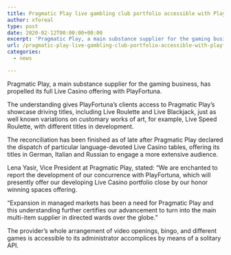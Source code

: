 ```yaml
---
title: Pragmatic Play live gambling club portfolio accessible with PlayFortuna
author: xforeal 
type: post
date: 2020-02-12T00:00:00+00:00
excerpt: 'Pragmatic Play, a main substance supplier for the gaming business, has propelled its full Live Casino offering with PlayFortuna '
url: /pragmatic-play-live-gambling-club-portfolio-accessible-with-playfortuna/
categories:
  - news

---
```

Pragmatic Play, a main substance supplier for the gaming business, has propelled its full Live Casino offering with PlayFortuna.

The understanding gives PlayFortuna&rsquo;s clients access to Pragmatic Play&rsquo;s showcase driving titles, including Live Roulette and Live Blackjack, just as well known variations on customary works of art, for example, Live Speed Roulette, with different titles in development.

The reconciliation has been finished as of late after Pragmatic Play declared the dispatch of particular language-devoted Live Casino tables, offering its titles in German, Italian and Russian to engage a more extensive audience.

Lena Yasir, Vice President at Pragmatic Play, stated: &ldquo;We are enchanted to report the development of our concurrence with PlayFortuna, which will presently offer our developing Live Casino portfolio close by our honor winning spaces offering.

&ldquo;Expansion in managed markets has been a need for Pragmatic Play and this understanding further certifies our advancement to turn into the main multi-item supplier in directed wards over the globe.&rdquo;

The provider&rsquo;s whole arrangement of video openings, bingo, and different games is accessible to its administrator accomplices by means of a solitary API.